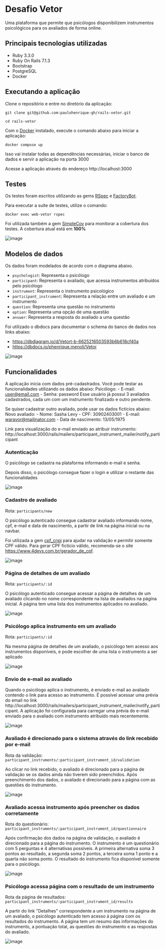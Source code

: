 # Desafio Vetor

Uma plataforma que permite que psicólogos disponibilizem instrumentos psicológicos para os avaliados de forma online.

## Principais tecnologias utilizadas

- Ruby 3.3.0
- Ruby On Rails 7.1.3
- Bootstrap
- PostgreSQL
- Docker

## Executando a aplicação

Clone o repositório e entre no diretório da aplicação:

```shell
git clone git@github.com:paulohenrique-gh/rails-vetor.git
```
```shell
cd rails-vetor
```

Com o [Docker](https://www.docker.com/get-started/) instalado, execute o comando abaixo para iniciar a aplicação:

```shell
docker compose up
```
Isso vai instalar todas as dependências necessárias, iniciar o banco de dados e servir a aplicação na porta 3000

Acesse a aplicação através do endereço http://localhost:3000

## Testes

Os testes foram escritos utilizando as gems [RSpec](https://github.com/rspec/rspec-rails) e [FactoryBot](https://github.com/thoughtbot/factory_bot_rails).

Para executar a suíte de testes, utilize o comando:
```shell
docker exec web-vetor rspec
```
Foi utilizada também a gem [SimpleCov](https://github.com/simplecov-ruby/simplecov) para monitorar a cobertura dos testes. A cobertura atual está em **100%**

![image](https://github.com/paulohenrique-gh/rails-vetor/assets/124916478/b8ecb136-73e1-4b15-b71f-d2c79a3d83ee)

## Modelos de dados

Os dados foram modelados de acordo com o diagrama abaixo.

- `psychologist`: Representa o psicólogo
- `participant`: Representa o avaliado, que acessa instrumentos atribuídos pelo psicólogo
- `instrument`: Representa o instrumento psicológico
- `participant_instrument`: Representa a relação entre um avaliado e um instrumento
- `question`: Representa uma questão no instrumento
- `option`: Representa uma opção de uma questão
- `answer`: Representa a resposta do avaliado a uma questão

Foi utilizado o dbdocs para documentar o schema do banco de dados nos links abaixo:

- https://dbdiagram.io/d/Vetort-b-6625216503593b6b618cf40a
- https://dbdocs.io/phenrique.menoli/Vetor

![image](https://github.com/paulohenrique-gh/rails-vetor/assets/124916478/d741f994-9b3c-4132-90f0-4032613aa22b)

## Funcionalidades

A aplicação inicia com dados pré-cadastrados. Você pode testar as funcionalidades utilizando os dados abaixo: 
Psicólogo:
    - E-mail: user@email.com
    - Senha: password
Esse usuário já possui 3 avaliados cadastrados, cada um com um instrumento finalizado e outro pendente.

Se quiser cadastrar outro avaliado, pode usar os dados fictícios abaixo:
Novo avaliado:
    - Nome: Sasha Levy
    - CPF: 30902403001
    - E-mail: waravor@mailinator.com
    - Data de nascimento: 13/05/1975

Link para visualização do e-mail enviado ao atribuir instrumento: http://localhost:3000/rails/mailers/participant_instrument_mailer/notify_participant 

### Autenticação

O psicólogo se cadastra na plataforma informando e-mail e senha.

Depois disso, o psicólogo consegue fazer o login e utilizar o restante das funcionalidades

![image](https://github.com/paulohenrique-gh/rails-vetor/assets/124916478/c71f210d-f603-4fde-ae10-7b19992fe7fb)

### Cadastro de avaliado

Rota: `participants/new`

O psicólogo autenticado consegue cadastrar avaliado informando nome, cpf, e-mail e data de nascimento, a partir de link na página inicial ou na navbar.

Foi utilizada a gem [cpf_cnpj](https://github.com/fnando/cpf_cnpj) para ajudar na validação e permitir somente CPF válido. Para gerar CPF fictício válido, recomenda-se o site https://www.4devs.com.br/gerador_de_cpf.

![image](https://github.com/paulohenrique-gh/rails-vetor/assets/124916478/f1f382f6-d33e-4ecd-a2e0-7ff9c973f2bb)

### Página de detalhes de um avaliado

Rota: `participants/:id`

O psicólogo autenticado consegue acessar a página de detalhes de um avaliado clicando no nome correspondente na lista de avaliados na página inicial.
A página tem uma lista dos instrumentos aplicados no avaliado.

![image](https://github.com/paulohenrique-gh/rails-vetor/assets/124916478/79a9c7ca-eb0d-49c6-8297-aec4b57ff415)

### Psicólogo aplica instrumento em um avaliado

Rota: `participants/:id`

Na mesma página de detalhes de um avaliado, o psicólogo tem acesso aos instrumentos disponíveis, e pode escolher de uma lista o instrumento a ser aplicado

![image](https://github.com/paulohenrique-gh/rails-vetor/assets/124916478/98847b3e-3c01-4a6f-87b9-f728e56485dd)

### Envio de e-mail ao avaliado

Quando o psicólogo aplica o instrumento, é enviado e-mail ao avaliado contendo o link para acesso ao instrumento.
É possível acessar uma prévia do email no link http://localhost:3000/rails/mailers/participant_instrument_mailer/notify_participant.
A aplicação foi configurada para carregar uma prévia do e-mail enviado para o avaliado com instrumento atribuído mais recentemente.

![image](https://github.com/paulohenrique-gh/rails-vetor/assets/124916478/17e6d8ad-811d-4752-aaf8-27e981beca90)

### Avaliado é direcionado para o sistema através do link recebido por e-mail

Rota da validação: `participant_instruments/:participant_instrument_id/validation`

Ao clicar no link recebido, o avaliado é direcionado para a página de validação se os dados ainda não tiverem sido preenchidos. Após preenchimento dos dados, o avaliado é direcionado para a página com as questões do instrumento.

![image](https://github.com/paulohenrique-gh/rails-vetor/assets/124916478/14fe412d-fb52-409b-877c-0ac1dd0b2205)

### Avaliado acessa instrumento após preencher os dados corretamente

Rota do questionário: `participant_instruments/:participant_instrument_id/questionnaire`

Após confirmação dos dados na página de validação, o avaliado é direcionado para a página do instrumento.
O instrumento é um questionário com 5 perguntas e 4 alternativas possíveis. A primeira alternativa soma 3 pontos ao resultado, a segunda soma 2 pontos, a terceira soma 1 ponto e a quarta não soma ponto.
O resultado do instrumento fica disponível somente para o psicólogo.

![image](https://github.com/paulohenrique-gh/rails-vetor/assets/124916478/c85c9d77-c0c0-4bab-b58a-0f0e303a8a5b)

### Psicólogo acessa página com o resultado de um instrumento

Rota da página de resultados: `participant_instruments/:participant_instrument_id/results`

A partir do link "Detalhes" correspondente a um instrumento na página de um avaliado, o psicólogo autenticado tem acesso à página com os resultados do instrumento.
A página tem um resumo das informações do instrumento, a pontuação total, as questões do instrumento e as respostas do avaliado.

![image](https://github.com/paulohenrique-gh/rails-vetor/assets/124916478/8d9b297f-2926-465d-85eb-eab01e622ebb)
